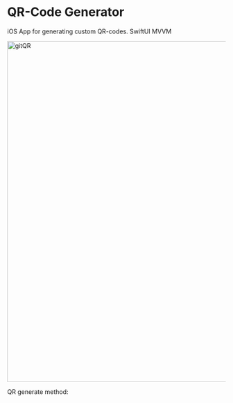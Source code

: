 # QR-Code Generator

iOS App for generating custom QR-codes. SwiftUI MVVM

<img width="785" alt="gitQR" src="https://user-images.githubusercontent.com/95241900/190391625-ffd37d50-6575-4af0-9c2a-37079441b222.png">

QR generate method:
